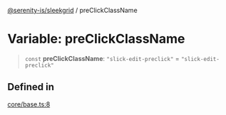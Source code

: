 [@serenity-is/sleekgrid](../README.md) / preClickClassName

# Variable: preClickClassName

> `const` **preClickClassName**: `"slick-edit-preclick"` = `"slick-edit-preclick"`

## Defined in

[core/base.ts:8](https://github.com/serenity-is/sleekgrid/blob/master/src/core/base.ts#L8)
